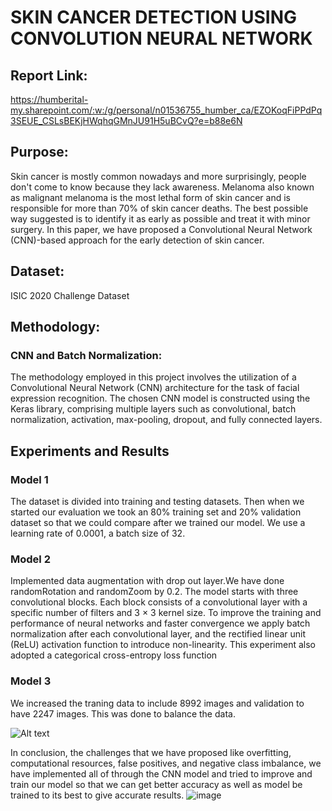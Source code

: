 # SKIN CANCER DETECTION USING CONVOLUTION NEURAL NETWORK

## Report Link: 
https://humberital-my.sharepoint.com/:w:/g/personal/n01536755_humber_ca/EZOKoqFiPPdPq3SEUE_CSLsBEKjHWqhqGMnJU91H5uBCvQ?e=b88e6N

## Purpose:
Skin cancer is mostly common nowadays and more surprisingly, people don't come to know because they lack awareness. Melanoma also known as malignant melanoma is the most lethal form of skin cancer and is responsible for more than 70% of skin cancer deaths. The best possible way suggested is to identify it as early as possible and treat it with minor surgery. In this paper, we have proposed a Convolutional Neural Network (CNN)-based approach for the early detection of skin cancer. 

## Dataset: 
ISIC 2020 Challenge Dataset

## Methodology:

### CNN and Batch Normalization:
The methodology employed in this project involves the utilization of a Convolutional Neural Network (CNN) architecture for the task of facial expression recognition. The chosen CNN model is constructed using the Keras library, comprising multiple layers such as convolutional, batch normalization, activation, max-pooling, dropout, and fully connected layers.


## Experiments and Results
### Model 1
The dataset is divided into training and testing datasets. Then when we started our evaluation we took an 80% training set and 20% validation dataset so that we could compare after we trained our model. We use a learning rate of 0.0001, a batch size of 32. 

### Model 2
Implemented data augmentation with drop out layer.We have done randomRotation and randomZoom by 0.2. The model starts with three convolutional blocks. Each block consists of a convolutional layer with a specific number of filters and 3 × 3 kernel size. To improve the training and performance of neural networks and faster convergence we apply batch normalization after each convolutional layer, and the rectified linear unit (ReLU) activation function to introduce non-linearity. This experiment also adopted a categorical cross-entropy loss function

### Model 3
We increased the traning data to include 8992 images and validation to have 2247 images. This was done to balance the data.

![Alt text](/main/Model%203.png?raw=true "model 3")


In conclusion, the challenges that we have proposed like overfitting, computational resources, false positives, and negative class imbalance, we have implemented all of through the CNN model and tried to improve and train our model so that we can get better accuracy as well as model be trained to its best to give accurate results. 
![image](https://github.com/siddhesh-its/SkinCancerDetectionUsingCNN/assets/113104423/e7dd3fe6-43d7-4c26-9786-3f61dea1ed4a)


